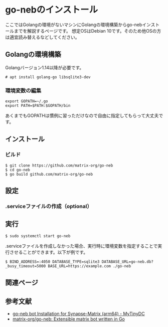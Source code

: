 # go-nebのインストール

ここではGolangの環境がないマシンにGolangの環境構築からgo-nebインストールまでを解説するページです。
想定OSはDebian
10です。そのため他OSの方は適宜読み替えるなどしてください。

## Golangの環境構築

Golangバージョン1.14以降が必要です。

    # apt install golang-go libsqlite3-dev

### 環境変数の編集

    export GOPATH=~/.go
    export PATH=$PATH:$GOPATH/bin

あくまでもGOPATHは慣例に習っただけなので自由に指定してもらって大丈夫です。

## インストール

### ビルド

    $ git clone https://github.com/matrix-org/go-neb
    $ cd go-neb
    $ go build github.com/matrix-org/go-neb

## 設定

### .serviceファイルの作成（optional）

## 実行

    $ sudo systemctl start go-neb

.serviceファイルを作成しなかった場合、実行時に環境変数を指定することで実行させることができます。以下が例です。

    $ BIND_ADDRESS=:4050 DATABASE_TYPE=sqlite3 DATABASE_URL=go-neb.db?_busy_timeout=5000 BASE_URL=https://example.com ./go-neb

## 関連ページ

## 参考文献

-   [go-neb bot Installation for Synapse-Matrix (arm64) -
    MyTinyDC](https://www.mytinydc.com/index.php/en/2019/08/04/go-neb-bot-installation-for-synapse-matrix-arm64/#page-content)
-   [matrix-org/go-neb: Extensible matrix bot written in
    Go](https://github.com/matrix-org/go-neb)
